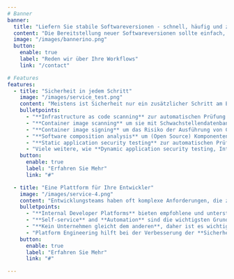 ```yaml
---
# Banner
banner:
  title: "Liefern Sie stabile Softwareversionen - schnell, häufig und zuverlässig."
  content: "Die Bereitstellung neuer Softwareversionen sollte einfach, schnell und stressfrei sein. Ich helfe Ihnen bei der Einführung von Entwicklungs- und Deploymentprozessen, die das Risiko minimieren und die Sicherheit maximieren."
  image: "/images/bannerino.png"
  button:
    enable: true
    label: "Reden wir über Ihre Workflows"
    link: "/contact"

# Features
features:
  - title: "Sicherheit in jedem Schritt"
    image: "/images/service_test.png"
    content: "Meistens ist Sicherheit nur ein zusätzlicher Schritt am Ende des Software-Lebenszyklus. Die Sicherheit muss jedoch Teil jedes Schrittes sein - von der Planung bis zur Bereitstellung."
    bulletpoints:
      - "**Infrastructure as code scanning** zur automatischen Prüfung auf Nichteinhaltung von Sicherheitsrichtlinien und -standards"
      - "**Container image scanning** um sie mit Schwachstellendatenbanken zu vergleichen und Sicherheitsrisiken aufzudecken"
      - "**Container image signing** um das Risiko der Ausführung von Containern zu mindern, die möglicherweise mit bösartigem Code infiziert wurden"
      - "**Software composition analysis** um (Open Source) Komponenten in Anwendungen zu identifizieren und sie anhand von Datenbanken zu bewerten um Lizenzverletzungen sowie Sicherheits- und Qualitätsprobleme zu erkennen"
      - "**Static application security testing** zur automatischen Prüfung und Echtzeit-Rückmeldung von Code, bevor dieser kompiliert wird"
      - "Viele weitere, wie **Dynamic application security testing, Interactive application security testing, Linting,...**"
    button:
      enable: true
      label: "Erfahren Sie Mehr"
      link: "#"

  - title: "Eine Plattform für Ihre Entwickler"
    image: "/images/service-4.png"
    content: "Entwicklungsteams haben oft komplexe Anforderungen, die zu Verwirrung, Unsicherheit und längeren Entwicklungszeiten führen können. Platform Engineering verbessert die Erfahrungen von Entwicklern durch die Bereitstellung von Self-Service Lösungen innerhalb eines sicheren, kontrollierten und automatisierten Rahmens."
    bulletpoints:
      - "**Internal Developer Platforms** bieten empfohlene und unterstützte Entwicklungspfade zur Produktion"
      - "**Self-service** and **Automation** sind die wichtigsten Grundsätze für die Schaffung einer sicheren Plattform"
      - "**Kein Unternehmen gleicht dem anderen**, daher ist es wichtig, eine Produktphilosophie zu entwickeln und diese mit DevSecOps-Praktiken zu kombinieren."
      - "Platform Engineering hilft bei der Verbesserung der **Sicherheit, Einhaltung von Vorschriften, Kosten und des Time-to-Business Value**"
    button:
      enable: true
      label: "Erfahren Sie Mehr"
      link: "#"

---
```


